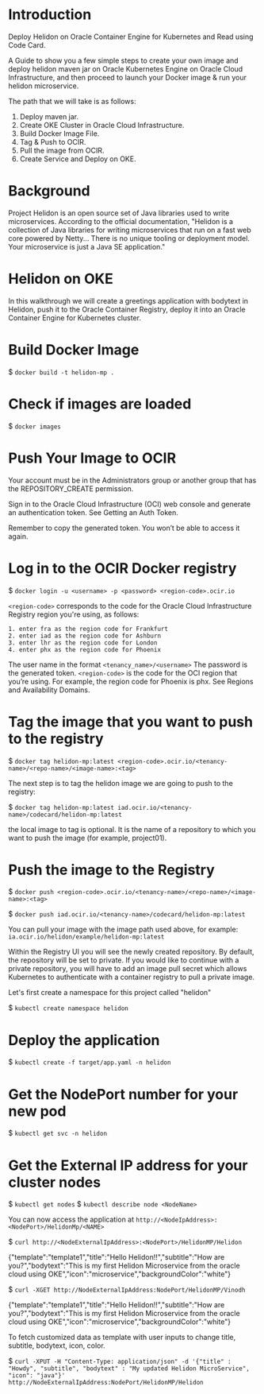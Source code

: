 # Introduction

Deploy Helidon on Oracle Container Engine for Kubernetes and Read using Code Card.

A Guide to show you a few simple steps to create your own image and deploy helidon maven jar on Oracle Kubernetes Engine on Oracle Cloud Infrastructure, and then proceed to launch your Docker image & run your helidon microservice. 

The path that we will take is as follows:

1. Deploy maven jar.
2. Create OKE Cluster in Oracle Cloud Infrastructure.
3. Build Docker Image File.
4. Tag & Push to OCIR.
5. Pull the image from OCIR.
6. Create Service and Deploy on OKE.

# Background
Project Helidon is an open source set of Java libraries used to write microservices. According to the official documentation, "Helidon is a collection of Java libraries for writing microservices that run on a fast web core powered by Netty... There is no unique tooling or deployment model. Your microservice is just a Java SE application."

# Helidon on OKE
In this walkthrough we will create a greetings application with bodytext in Helidon, push it to the Oracle Container Registry, deploy it into an Oracle Container Engine for Kubernetes cluster. 
 
# Build Docker Image
$ `docker build -t helidon-mp .`

# Check if images are loaded
$ `docker images`

# Push Your Image to OCIR
Your account must be in the Administrators group or another group that has the REPOSITORY_CREATE permission.

Sign in to the Oracle Cloud Infrastructure (OCI) web console and generate an authentication token. See Getting an Auth Token.

Remember to copy the generated token. You won’t be able to access it again.

# Log in to the OCIR Docker registry
$ `docker login -u <username> -p <password> <region-code>.ocir.io`
	   
`<region-code>` corresponds to the code for the Oracle Cloud Infrastructure Registry region you're using, as follows:

	1. enter fra as the region code for Frankfurt
	2. enter iad as the region code for Ashburn
	3. enter lhr as the region code for London
	4. enter phx as the region code for Phoenix

The user name in the format `<tenancy_name>/<username>`
The password is the generated token.
`<region-code>` is the code for the OCI region that you’re using. For example, the region code for Phoenix is phx. See Regions and Availability Domains.

# Tag the image that you want to push to the registry
$ `docker tag helidon-mp:latest <region-code>.ocir.io/<tenancy-name>/<repo-name>/<image-name>:<tag>`
	   
The next step is to tag the helidon image we are going to push to the registry:

$ `docker tag helidon-mp:latest iad.ocir.io/<tenancy-name>/codecard/helidon-mp:latest`

the local image to tag <repo-name> is optional. It is the name of a repository to which you want to push the image (for example, project01).

# Push the image to the Registry

$ `docker push <region-code>.ocir.io/<tenancy-name>/<repo-name>/<image-name>:<tag>`

$ `docker push iad.ocir.io/<tenancy-name>/codecard/helidon-mp:latest`

You can pull your image with the image path used above, for example:  `ia.ocir.io/helidon/example/helidon-mp:latest`

Within the Registry UI you will see the newly created repository. By default, the repository will be set to private. If you would like to continue with a private repository, you will have to add an image pull secret which allows Kubernetes to authenticate with a container registry to pull a private image. 

Let's first create a namespace for this project called "helidon" 

$ `kubectl create namespace helidon`

# Deploy the application

$ `kubectl create -f target/app.yaml -n helidon`

# Get the NodePort number for your new pod

$ `kubectl get svc -n helidon`

# Get the External IP address for your cluster nodes

$ `kubectl get nodes`
$ `kubectl describe node <NodeName>`

You can now access the application at `http://<NodeIpAddress>:<NodePort>/HelidonMp/<NAME>`

$ `curl http://<NodeExternalIpAddress>:<NodePort>/HelidonMP/Helidon`

{"template":"template1","title":"Hello Helidon!!","subtitle":"How are you?","bodytext":"This is my first Helidon Microservice from the oracle cloud using OKE","icon":"microservice","backgroundColor":"white"}

$ `curl -XGET http://NodeExternalIpAddress:NodePort/HelidonMP/Vinodh`

{"template":"template1","title":"Hello Helidon!!","subtitle":"How are you?","bodytext":"This is my first Helidon Microservice from the oracle cloud using OKE","icon":"microservice","backgroundColor":"white"}

To fetch customized data as template with user inputs to change title, subtitle, bodytext, icon, color.

$ `curl -XPUT -H "Content-Type: application/json" -d '{"title" : "Howdy", "subtitle", "bodytext" : "My updated Helidon MicroService", "icon": "java"}' http://NodeExternalIpAddress:NodePort/HelidonMP/Helidon`

